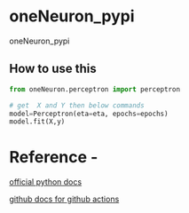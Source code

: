 # oneNeuron_pypi
oneNeuron_pypi

## How to use this 

``` python
from oneNeuron.perceptron import perceptron

# get  X and Y then below commands
model=Perceptron(eta=eta, epochs=epochs)
model.fit(X,y)

```


# Reference -
[official python docs](https://packaging.python.org/tutorials/packaging-projects/)

[github docs for github actions](https://docs.github.com/en/actions/automating-builds-and-tests/building-and-testing-python#publising-to-package-registries)

